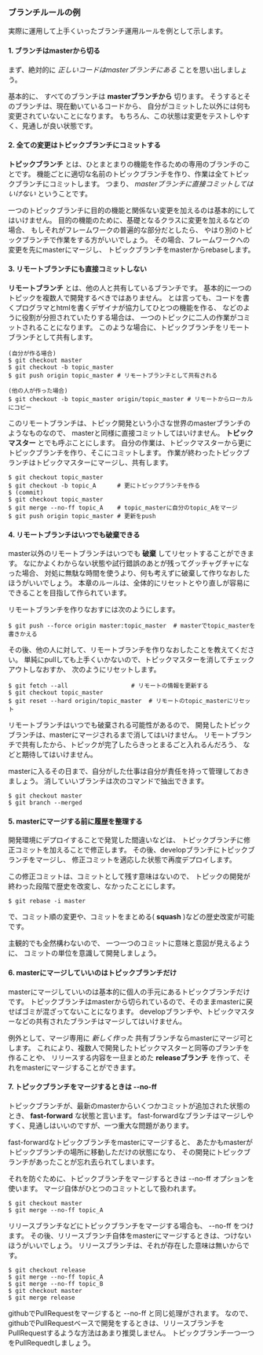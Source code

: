 ### ブランチルールの例

実際に運用して上手くいったブランチ運用ルールを例として示します。

#### 1. ブランチはmasterから切る

まず、絶対的に *正しいコードはmasterブランチにある* ことを思い出しましょう。

基本的に、 すべてのブランチは **masterブランチから** 切ります。
そうするとそのブランチは、現在動いているコードから、
自分がコミットした以外には何も変更されていないことになります。
もちろん、この状態は変更をテストしやすく、見通しが良い状態です。

#### 2. 全ての変更はトピックブランチにコミットする

**トピックブランチ** とは、ひとまとまりの機能を作るための専用のブランチのことです。
機能ごとに適切な名前のトピックブランチを作り、作業は全てトピックブランチにコミットします。
つまり、 *masterブランチに直接コミットしてはいけない* ということです。

一つのトピックブランチに目的の機能と関係ない変更を加えるのは基本的にしてはいけません。
目的の機能のために、基礎となるクラスに変更を加えるなどの場合、
もしそれがフレームワークの普遍的な部分だとしたら、
やはり別のトピックブランチで作業をする方がいいでしょう。
その場合、フレームワークへの変更を先にmasterにマージし、
トピックブランチをmasterからrebaseします。

#### 3. リモートブランチにも直接コミットしない

**リモートブランチ** とは、他の人と共有しているブランチです。
基本的に一つのトピックを複数人で開発するべきではありません。
とは言っても、コードを書くプログラマとhtmlを書くデザイナが協力してひとつの機能を作る、
などのように役割が分担されていたりする場合は、
一つのトピックに二人の作業がコミットされることになります。
このような場合に、トピックブランチをリモートブランチとして共有します。

```
(自分が作る場合)
$ git checkout master
$ git checkout -b topic_master
$ git push origin topic_master # リモートブランチとして共有される

(他の人が作った場合)
$ git checkout -b topic_master origin/topic_master # リモートからローカルにコピー
```

このリモートブランチは、トピック開発という小さな世界のmasterブランチのようなものなので、
masterと同様に直接コミットしてはいけません。
**トピックマスター** とでも呼ぶことにします。
自分の作業は、トピックマスターから更にトピックブランチを作り、そこにコミットします。
作業が終わったトピックブランチはトピックマスターにマージし、共有します。

```
$ git checkout topic_master
$ git checkout -b topic_A      # 更にトピックブランチを作る
$ (commit)
$ git checkout topic_master
$ git merge --no-ff topic_A    # topic_masterに自分のtopic_Aをマージ
$ git push origin topic_master # 更新をpush
```

#### 4. リモートブランチはいつでも破棄できる

master以外のリモートブランチはいつでも **破棄** してリセットすることができます。
なにかよくわからない状態や試行錯誤のあとが残ってグッチャグチャになった場合、
対処に無駄な時間を使うより、何も考えずに破棄して作りなおしたほうがいいでしょう。
本章のルールは、全体的にリセットとやり直しが容易にできることを目指して作られています。

リモートブランチを作りなおすには次のようにします。

```
$ git push --force origin master:topic_master  # masterでtopic_masterを書きかえる
```

その後、他の人に対して、リモートブランチを作りなおしたことを教えてください。
単純にpullしても上手くいかないので、トピックマスターを消してチェックアウトしなおすか、
次のようにリセットします。

```
$ git fetch --all                  # リモートの情報を更新する
$ git checkout topic_master
$ git reset --hard origin/topic_master  # リモートのtopic_masterにリセット
```

リモートブランチはいつでも破棄される可能性があるので、
開発したトピックブランチは、masterにマージされるまで消してはいけません。
リモートブランチで共有したから、トピックが完了したらきっとまるごと入れるんだろう、
などと期待してはいけません。

masterに入るその日まで、自分がした仕事は自分が責任を持って管理しておきましょう。
消していいブランチは次のコマンドで抽出できます。

```
$ git checkout master
$ git branch --merged
```

#### 5. masterにマージする前に履歴を整理する

開発環境にデプロイすることで発覚した間違いなどは、
トピックブランチに修正コミットを加えることで修正します。
その後、developブランチにトピックブランチをマージし、
修正コミットを適応した状態で再度デプロイします。

この修正コミットは、コミットとして残す意味はないので、
トピックの開発が終わった段階で歴史を改変し、なかったことにします。

```
$ git rebase -i master
```

で、コミット順の変更や、コミットをまとめる( **squash** )などの歴史改変が可能です。

主観的でも全然構わないので、
一つ一つのコミットに意味と意図が見えるように、
コミットの単位を意識して開発しましょう。

#### 6. masterにマージしていいのはトピックブランチだけ

masterにマージしていいのは基本的に個人の手元にあるトピックブランチだけです。
トピックブランチはmasterから切られているので、そのままmasterに戻せばゴミが混ざってないことになります。
developブランチや、トピックマスターなどの共有されたブランチはマージしてはいけません。

例外として、マージ専用に *新しく作った* 共有ブランチならmasterにマージ可とします。
これにより、複数人で開発したトピックマスターと同等のブランチを作ることや、
リリースする内容を一旦まとめた **releaseブランチ** を作って、それをmasterにマージすることができます。

#### 7. トピックブランチをマージするときは --no-ff

トピックブランチが、最新のmasterからいくつかコミットが追加された状態のとき、 **fast-forward** な状態と言います。
fast-forwardなブランチはマージしやすく、見通しはいいのですが、一つ重大な問題があります。

fast-forwardなトピックブランチをmasterにマージすると、
あたかもmasterがトピックブランチの場所に移動しただけの状態になり、
その開発にトピックブランチがあったことが忘れ去られてしまいます。

それを防ぐために、トピックブランチをマージするときは --no-ff オプションを使います。
マージ自体がひとつのコミットとして扱われます。
```
$ git checkout master
$ git merge --no-ff topic_A
```

リリースブランチなどにトピックブランチをマージする場合も、 --no-ff をつけます。
その後、リリースブランチ自体をmasterにマージするときは、つけないほうがいいでしょう。
リリースブランチは、それが存在した意味は無いからです。

```
$ git checkout release
$ git merge --no-ff topic_A
$ git merge --no-ff topic_B
$ git checkout master
$ git merge release
```

githubでPullRequestをマージすると --no-ff と同じ処理がされます。
なので、githubでPullRequestベースで開発をするときは、リリースブランチをPullRequestするような方法はあまり推奨しません。
トピックブランチ一つ一つをPullRequedtしましょう。
